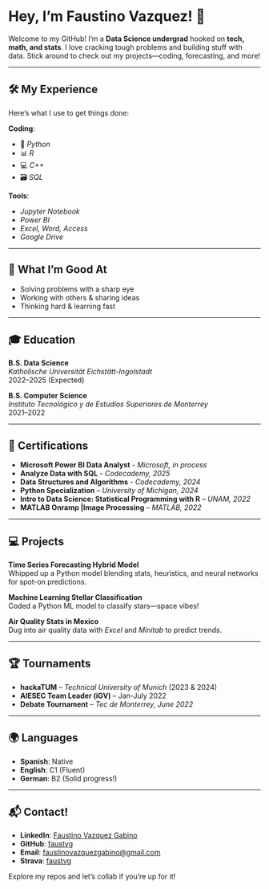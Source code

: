 # Hey, I’m Faustino Vazquez! 👋  
Welcome to my GitHub! I’m a **Data Science undergrad** hooked on **tech, math, and stats**. I love cracking tough problems and building stuff with data. Stick around to check out my projects—coding, forecasting, and more!

---

## 🛠️ My Experience  
Here’s what I use to get things done:  

**Coding**:  
- 🐍 *Python*  
- 📊 *R*  
- 💻 *C++*  
- 🗃️ *SQL*  

**Tools**:  
- *Jupyter Notebook*  
- *Power BI*  
- *Excel, Word, Access*  
- *Google Drive*  

---

## 🌟 What I’m Good At  
- Solving problems with a sharp eye  
- Working with others & sharing ideas  
- Thinking hard & learning fast  

---

## 🎓 Education  
**B.S. Data Science**  
*Katholische Universität Eichstätt-Ingolstadt*  
2022–2025 (Expected)  

**B.S. Computer Science**  
*Instituto Tecnológico y de Estudios Superiores de Monterrey*  
2021–2022  

---

## 📜 Certifications  
- **Microsoft Power BI Data Analyst** - *Microsoft, in process*
- **Analyze Data with SQL** - *Codecademy, 2025* 
- **Data Structures and Algorithms** - *Codecademy, 2024*
- **Python Specialization** – *University of Michigan, 2024*  
- **Intro to Data Science: Statistical Programming with R** – *UNAM, 2022*  
- **MATLAB Onramp |Image Processing** – *MATLAB, 2022*  

---

## 💻 Projects 
**Time Series Forecasting Hybrid Model**  
Whipped up a Python model blending stats, heuristics, and neural networks for spot-on predictions.  

**Machine Learning Stellar Classification**  
Coded a Python ML model to classify stars—space vibes!  

**Air Quality Stats in Mexico**  
Dug into air quality data with *Excel* and *Minitab* to predict trends.  

---

## 🏆 Tournaments  
- **hackaTUM** – *Technical University of Munich* (2023 & 2024)
- **AIESEC Team Leader (iGV)** – Jan-July 2022  
- **Debate Tournament** – *Tec de Monterrey, June 2022*  

---

## 🌍 Languages  
- **Spanish**: Native  
- **English**: C1 (Fluent)  
- **German**: B2 (Solid progress!)  

---

## 📬 Contact!  
- **LinkedIn**: [Faustino Vazquez Gabino](https://www.linkedin.com/in/faustvg)  
- **GitHub**: [faustvg](https://github.com/faustvg)  
- **Email**: [faustinovazquezgabino@gmail.com](mailto:faustinovazquezgabino@gmail.com)  
- **Strava**: [faustvg](https://www.strava.com/athletes/142792379)  

Explore my repos and let’s collab if you’re up for it!  
